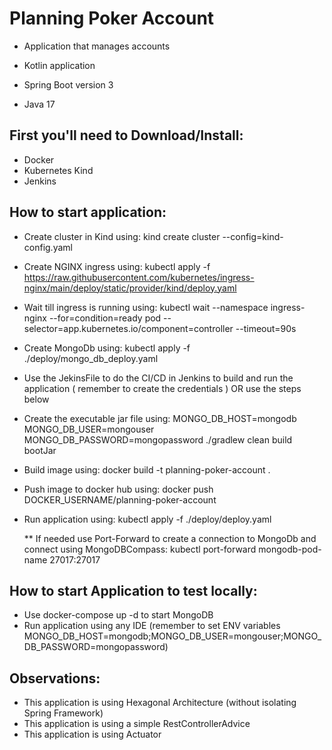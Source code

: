 # Planning Poker Account
- Application that manages accounts

- Kotlin application
- Spring Boot version 3
- Java 17

## First you'll need to Download/Install:
- Docker
- Kubernetes Kind
- Jenkins

## How to start application:
- Create cluster in Kind using: kind create cluster --config=kind-config.yaml
- Create NGINX ingress using: kubectl apply -f https://raw.githubusercontent.com/kubernetes/ingress-nginx/main/deploy/static/provider/kind/deploy.yaml
- Wait till ingress is running using: kubectl wait --namespace ingress-nginx --for=condition=ready pod --selector=app.kubernetes.io/component=controller --timeout=90s
- Create MongoDb using: kubectl apply -f ./deploy/mongo_db_deploy.yaml
- Use the JekinsFile to do the CI/CD in Jenkins to build and run the application ( remember to create the credentials ) OR use the steps below
- Create the executable jar file using: MONGO_DB_HOST=mongodb MONGO_DB_USER=mongouser MONGO_DB_PASSWORD=mongopassword ./gradlew clean build bootJar
- Build image using: docker build -t planning-poker-account .
- Push image to docker hub using: docker push DOCKER_USERNAME/planning-poker-account
- Run application using: kubectl apply -f ./deploy/deploy.yaml

  ** If needed use Port-Forward to create a connection to MongoDb and connect using MongoDBCompass:  kubectl port-forward mongodb-pod-name 27017:27017

## How to start Application to test locally:
- Use docker-compose up -d to start MongoDB
- Run application using any IDE (remember to set ENV variables MONGO_DB_HOST=mongodb;MONGO_DB_USER=mongouser;MONGO_DB_PASSWORD=mongopassword)

## Observations:
- This application is using Hexagonal Architecture (without isolating Spring Framework)
- This application is using a simple RestControllerAdvice
- This application is using Actuator
